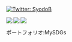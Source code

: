 <p>
  <a href="https://twitter.com/kana_k2" target="_blank">
    <img alt="Twitter: SyodoB" src="https://img.shields.io/twitter/follow/kana_k2.svg?style=social" />
  </a>
</p>

  <p><img align="left" src="https://github-readme-stats.vercel.app/api?username=k-koki0701&show_icons=true&theme=cobalt" /></p>
  <p><img align="left" src="https://github-readme-stats.vercel.app/api/top-langs/?username=k-koki0701&theme=cobalt" /></p>
  <p><img src="https://grass-graph.moshimo.works/images/k-koki0701.png?rotate=0"></p>

<p>ポートフォリオ:MySDGs</p>
<a href="https://my-sdgs.com/">
